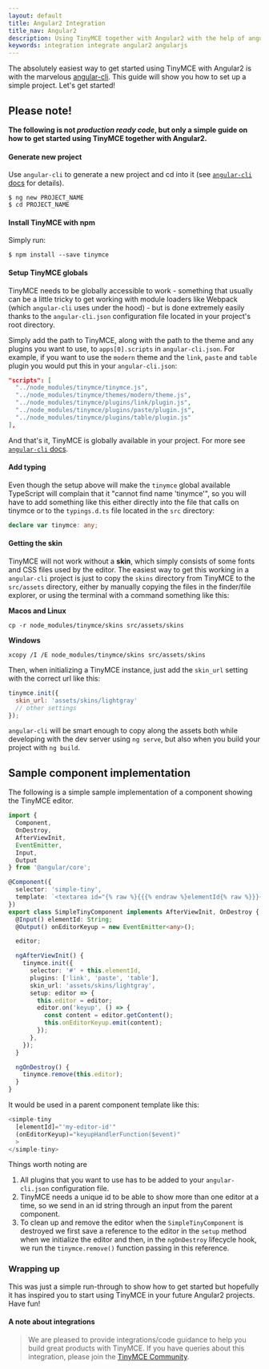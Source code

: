 ```yaml
---
layout: default
title: Angular2 Integration
title_nav: Angular2
description: Using TinyMCE together with Angular2 with the help of angular-cli.
keywords: integration integrate angular2 angularjs
---
```


The absolutely easiest way to get started using TinyMCE with Angular2 is with the marvelous [angular-cli](https://github.com/angular/angular-cli). This guide will show you how to set up a simple project. Let's get started!

## Please note!
**The following is not _production ready code_, but only a simple guide on how to get started using TinyMCE together with Angular2.**

#### Generate new project
Use `angular-cli` to generate a new project and cd into it (see [`angular-cli` docs](https://github.com/angular/angular-cli#usage) for details).

```
$ ng new PROJECT_NAME
$ cd PROJECT_NAME
```
#### Install TinyMCE with npm
Simply run:

```
$ npm install --save tinymce
```
#### Setup TinyMCE globals
TinyMCE needs to be globally accessible to work - something that usually can be a little tricky to get working with module loaders like Webpack (which `angular-cli` uses under the hood) - but is done extremely easily thanks to the `angular-cli.json` configuration file located in your project's root directory.

Simply add the path to TinyMCE, along with the path to the theme and any plugins you want to use, to `apps[0].scripts` in `angular-cli.json`. For example, if you want to use the `modern` theme and the `link`, `paste` and `table` plugin you would put this in your `angular-cli.json`:

```json
"scripts": [
  "../node_modules/tinymce/tinymce.js",
  "../node_modules/tinymce/themes/modern/theme.js",
  "../node_modules/tinymce/plugins/link/plugin.js",
  "../node_modules/tinymce/plugins/paste/plugin.js",
  "../node_modules/tinymce/plugins/table/plugin.js"
],
```

And that's it, TinyMCE is globally available in your project. For more see [`angular-cli` docs](https://github.com/angular/angular-cli#global-library-installation).

#### Add typing

Even though the setup above will make the `tinymce` global available TypeScript will complain that it "cannot find name 'tinymce'", so you will have to add something like this either directly into the file that calls on tinymce or to the `typings.d.ts` file located in the `src` directory:

```ts
declare var tinymce: any;
```

#### Getting the skin

TinyMCE will not work without a **skin**, which simply consists of some fonts and CSS files used by the editor. The easiest way to get this working in a `angular-cli` project is just to copy the `skins` directory from TinyMCE to the `src/assets` directory, either by manually copying the files in the finder/file explorer, or using the terminal with a command something like this:

**Macos and Linux**

```
cp -r node_modules/tinymce/skins src/assets/skins
```
**Windows**

```
xcopy /I /E node_modules/tinymce/skins src/assets/skins
```

Then, when initializing a TinyMCE instance, just add the `skin_url` setting with the correct url like this:

```js
tinymce.init({
  skin_url: 'assets/skins/lightgray'
  // other settings
});
```


`angular-cli` will be smart enough to copy along the assets both while developing with the dev server using `ng serve`, but also when you build your project with `ng build`.

## Sample component implementation

The following is a simple sample implementation of a component showing the TinyMCE editor.

```ts
import {
  Component,
  OnDestroy,
  AfterViewInit,
  EventEmitter,
  Input,
  Output
} from '@angular/core';

@Component({
  selector: 'simple-tiny',
  template: `<textarea id="{% raw %}{{{% endraw %}elementId{% raw %}}}{% endraw %}"></textarea>`
})
export class SimpleTinyComponent implements AfterViewInit, OnDestroy {
  @Input() elementId: String;
  @Output() onEditorKeyup = new EventEmitter<any>();

  editor;

  ngAfterViewInit() {
    tinymce.init({
      selector: '#' + this.elementId,
      plugins: ['link', 'paste', 'table'],
      skin_url: 'assets/skins/lightgray',
      setup: editor => {
        this.editor = editor;
        editor.on('keyup', () => {
          const content = editor.getContent();
          this.onEditorKeyup.emit(content);
        });
      },
    });
  }

  ngOnDestroy() {
    tinymce.remove(this.editor);
  }
}
```

It would be used in a parent component template like this:

```ts
<simple-tiny
  [elementId]="'my-editor-id'"
  (onEditorKeyup)="keyupHandlerFunction($event)"
  >
</simple-tiny>
```

Things worth noting are

1. All plugins that you want to use has to be added to your `angular-cli.json` configuration file.
2. TinyMCE needs a unique id to be able to show more than one editor at a time, so we send in an id string through an input from the parent component.
3. To clean up and remove the editor when the `SimpleTinyComponent` is destroyed we first save a reference to the editor in the `setup` method when we initialize the editor and then, in the `ngOnDestroy` lifecycle hook, we run the `tinymce.remove()` function passing in this reference.

### Wrapping up

This was just a simple run-through to show how to get started but hopefully it has inspired you to start using TinyMCE in your future Angular2 projects. Have fun!

#### A note about integrations

> We are pleased to provide integrations/code guidance to help you build great products with TinyMCE. If you have queries about this integration, please join the [TinyMCE Community](https://community.tinymce.com).
